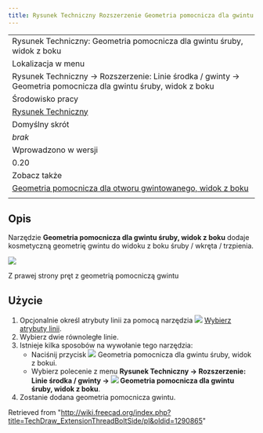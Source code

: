 ```yaml
---
title: Rysunek Techniczny Rozszerzenie Geometria pomocnicza dla gwintu śruby, widok z boku
---
```

|  |
| --- |
| Rysunek Techniczny: Geometria pomocnicza dla gwintu śruby, widok z boku |
| Lokalizacja w menu |
| Rysunek Techniczny → Rozszerzenie: Linie środka / gwinty → Geometria pomocnicza dla gwintu śruby, widok z boku |
| Środowisko pracy |
| [Rysunek Techniczny](/TechDraw_Workbench/pl "TechDraw Workbench/pl") |
| Domyślny skrót |
| *brak* |
| Wprowadzono w wersji |
| 0.20 |
| Zobacz także |
| [Geometria pomocnicza dla otworu gwintowanego, widok z boku](/TechDraw_ExtensionThreadHoleSide/pl "TechDraw ExtensionThreadHoleSide/pl") |
|  |

## Opis

Narzędzie **Geometria pomocnicza dla gwintu śruby, widok z boku** dodaje kosmetyczną geometrię gwintu do widoku z boku śruby / wkręta / trzpienia.

![](/images/TechDraw_ExtensionThreadBoltSideExample.png)

Z prawej strony pręt z geometrią pomocniczą gwintu

## Użycie

1. Opcjonalnie określ atrybuty linii za pomocą narzędzia ![](/images/TechDraw_ExtensionSelectLineAttributes.svg) [Wybierz atrybuty linii](/TechDraw_ExtensionSelectLineAttributes/pl "TechDraw ExtensionSelectLineAttributes/pl").
2. Wybierz dwie równoległe linie.
3. Istnieje kilka sposobów na wywołanie tego narzędzia:
   * Naciśnij przycisk ![](/images/TechDraw_ExtensionThreadBoltSide.svg) Geometria pomocnicza dla gwintu śruby, widok z bokui.
   * Wybierz polecenie z menu **Rysunek Techniczny → Rozszerzenie: Linie środka / gwinty → ![](/images/TechDraw_ExtensionThreadBoltSide.svg) Geometria pomocnicza dla gwintu śruby, widok z boku**.
4. Zostanie dodana geometria pomocnicza gwintu.

Retrieved from "<http://wiki.freecad.org/index.php?title=TechDraw_ExtensionThreadBoltSide/pl&oldid=1290865>"